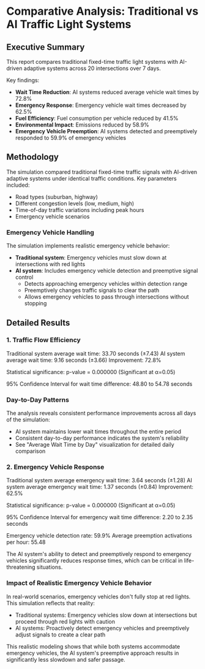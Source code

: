 # Comparative Analysis: Traditional vs AI Traffic Light Systems

## Executive Summary

This report compares traditional fixed-time traffic light systems with AI-driven adaptive systems across 20 intersections over 7 days.

Key findings:
- **Wait Time Reduction**: AI systems reduced average vehicle wait times by 72.8%
- **Emergency Response**: Emergency vehicle wait times decreased by 62.5%
- **Fuel Efficiency**: Fuel consumption per vehicle reduced by 41.5%
- **Environmental Impact**: Emissions reduced by 58.9%
- **Emergency Vehicle Preemption**: AI systems detected and preemptively responded to 59.9% of emergency vehicles

## Methodology

The simulation compared traditional fixed-time traffic signals with AI-driven adaptive systems under identical traffic conditions.
Key parameters included:
- Road types (suburban, highway)
- Different congestion levels (low, medium, high)
- Time-of-day traffic variations including peak hours
- Emergency vehicle scenarios

### Emergency Vehicle Handling
The simulation implements realistic emergency vehicle behavior:
- **Traditional system**: Emergency vehicles must slow down at intersections with red lights
- **AI system**: Includes emergency vehicle detection and preemptive signal control
  - Detects approaching emergency vehicles within detection range
  - Preemptively changes traffic signals to clear the path
  - Allows emergency vehicles to pass through intersections without stopping

## Detailed Results

### 1. Traffic Flow Efficiency

Traditional system average wait time: 33.70 seconds (±7.43)
AI system average wait time: 9.16 seconds (±3.66)
Improvement: 72.8%

Statistical significance: p-value = 0.000000 (Significant at α=0.05)

95% Confidence Interval for wait time difference: 48.80 to 54.78 seconds

### Day-to-Day Patterns

The analysis reveals consistent performance improvements across all days of the simulation:
- AI system maintains lower wait times throughout the entire period
- Consistent day-to-day performance indicates the system's reliability
- See "Average Wait Time by Day" visualization for detailed daily comparison

### 2. Emergency Vehicle Response

Traditional system average emergency wait time: 3.64 seconds (±1.28)
AI system average emergency wait time: 1.37 seconds (±0.84)
Improvement: 62.5%

Statistical significance: p-value = 0.000000 (Significant at α=0.05)

95% Confidence Interval for emergency wait time difference: 2.20 to 2.35 seconds

Emergency vehicle detection rate: 59.9%
Average preemption activations per hour: 55.48

The AI system's ability to detect and preemptively respond to emergency vehicles significantly reduces response times, which can be critical in life-threatening situations.

### Impact of Realistic Emergency Vehicle Behavior

In real-world scenarios, emergency vehicles don't fully stop at red lights. This simulation reflects that reality:
- Traditional systems: Emergency vehicles slow down at intersections but proceed through red lights with caution
- AI systems: Proactively detect emergency vehicles and preemptively adjust signals to create a clear path

This realistic modeling shows that while both systems accommodate emergency vehicles, the AI system's preemptive approach results in significantly less slowdown and safer passage.